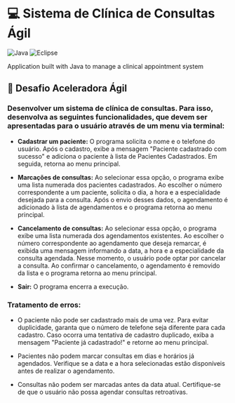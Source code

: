 # :computer: Sistema de Clínica de Consultas Ágil

![Java](https://img.shields.io/badge/java-%23FF0000.svg?style=for-the-badge&logo=openjdk&logoColor=white)
![Eclipse](https://img.shields.io/badge/Eclipse-FE7A16.svg?style=for-the-badge&logo=Eclipse&logoColor=white)

Application built with Java to manage a clinical appointment system

## :scroll: Desafio Aceleradora Ágil

### Desenvolver um sistema de clínica de consultas. Para isso, desenvolva as seguintes funcionalidades, que devem ser apresentadas para o usuário através de um menu via terminal:

- **Cadastrar um paciente:** O programa solicita o nome e o telefone do usuário. Após o
cadastro, exibe a mensagem "Paciente cadastrado com sucesso" e adiciona o paciente à
lista de Pacientes Cadastrados. Em seguida, retorna ao menu principal.

- **Marcações de consultas:** Ao selecionar essa opção, o programa exibe uma lista
numerada dos pacientes cadastrados. Ao escolher o número correspondente a um
paciente, solicita o dia, a hora e a especialidade desejada para a consulta. Após o envio
desses dados, o agendamento é adicionado à lista de agendamentos e o programa
retorna ao menu principal.

- **Cancelamento de consultas:** Ao selecionar essa opção, o programa exibe uma lista
numerada dos agendamentos existentes. Ao escolher o número correspondente ao
agendamento que deseja remarcar, é exibida uma mensagem informando a data, a hora e
a especialidade da consulta agendada. Nesse momento, o usuário pode optar por
cancelar a consulta. Ao confirmar o cancelamento, o agendamento é removido da lista e o
programa retorna ao menu principal.

- **Sair:** O programa encerra a execução.

### Tratamento de erros:

- O paciente não pode ser cadastrado mais de uma vez. Para evitar duplicidade,
garanta que o número de telefone seja diferente para cada cadastro. Caso ocorra
uma tentativa de cadastro duplicado, exiba a mensagem "Paciente já cadastrado!"
e retorne ao menu principal.

- Pacientes não podem marcar consultas em dias e horários já agendados. Verifique
se a data e a hora selecionadas estão disponíveis antes de realizar o
agendamento.

- Consultas não podem ser marcadas antes da data atual. Certifique-se de que o
usuário não possa agendar consultas retroativas.
